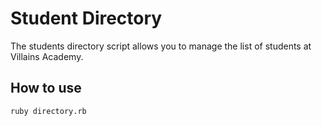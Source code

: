 # Student Directory #

The students directory script allows you to manage the list of students at Villains Academy.

## How to use ##
```shell
ruby directory.rb
```
